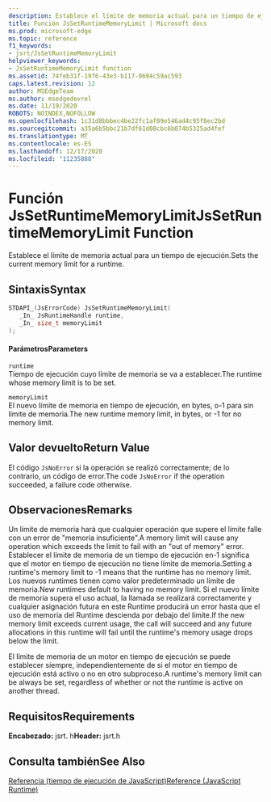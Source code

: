 ```yaml
---
description: Establece el límite de memoria actual para un tiempo de ejecución.
title: Función JsSetRuntimeMemoryLimit | Microsoft docs
ms.prod: microsoft-edge
ms.topic: reference
f1_keywords:
- jsrt/JsSetRuntimeMemoryLimit
helpviewer_keywords:
- JsSetRuntimeMemoryLimit function
ms.assetid: 74feb31f-19f6-43e3-b117-0694c59ac593
caps.latest.revision: 12
author: MSEdgeTeam
ms.author: msedgedevrel
ms.date: 11/19/2020
ROBOTS: NOINDEX,NOFOLLOW
ms.openlocfilehash: 1c31d8bbbec4be22fc1af09e546ad4c95f8ec2bd
ms.sourcegitcommit: a35a6b5bbc21b7df61d08cbc6b074b5325ad4fef
ms.translationtype: MT
ms.contentlocale: es-ES
ms.lasthandoff: 12/17/2020
ms.locfileid: "11235888"
---
```

# <span data-ttu-id="87ba0-103">Función JsSetRuntimeMemoryLimit</span><span class="sxs-lookup"><span data-stu-id="87ba0-103">JsSetRuntimeMemoryLimit Function</span></span>

<span data-ttu-id="87ba0-104">Establece el límite de memoria actual para un tiempo de ejecución.</span><span class="sxs-lookup"><span data-stu-id="87ba0-104">Sets the current memory limit for a runtime.</span></span>  
  
## <span data-ttu-id="87ba0-105">Sintaxis</span><span class="sxs-lookup"><span data-stu-id="87ba0-105">Syntax</span></span>  
  
```cpp  
STDAPI_(JsErrorCode) JsSetRuntimeMemoryLimit(  
   _In_ JsRuntimeHandle runtime,  
   _In_ size_t memoryLimit  
);  
```  
  
#### <span data-ttu-id="87ba0-106">Parámetros</span><span class="sxs-lookup"><span data-stu-id="87ba0-106">Parameters</span></span>  
 `runtime`  
 <span data-ttu-id="87ba0-107">Tiempo de ejecución cuyo límite de memoria se va a establecer.</span><span class="sxs-lookup"><span data-stu-id="87ba0-107">The runtime whose memory limit is to be set.</span></span>  
  
 `memoryLimit`  
 <span data-ttu-id="87ba0-108">El nuevo límite de memoria en tiempo de ejecución, en bytes, o-1 para sin límite de memoria.</span><span class="sxs-lookup"><span data-stu-id="87ba0-108">The new runtime memory limit, in bytes, or -1 for no memory limit.</span></span>  
  
## <span data-ttu-id="87ba0-109">Valor devuelto</span><span class="sxs-lookup"><span data-stu-id="87ba0-109">Return Value</span></span>  
 <span data-ttu-id="87ba0-110">El código `JsNoError` si la operación se realizó correctamente; de lo contrario, un código de error.</span><span class="sxs-lookup"><span data-stu-id="87ba0-110">The code `JsNoError` if the operation succeeded, a failure code otherwise.</span></span>  
  
## <span data-ttu-id="87ba0-111">Observaciones</span><span class="sxs-lookup"><span data-stu-id="87ba0-111">Remarks</span></span>  
 <span data-ttu-id="87ba0-112">Un límite de memoria hará que cualquier operación que supere el límite falle con un error de "memoria insuficiente".</span><span class="sxs-lookup"><span data-stu-id="87ba0-112">A memory limit will cause any operation which exceeds the limit to fail with an "out of memory" error.</span></span> <span data-ttu-id="87ba0-113">Establecer el límite de memoria de un tiempo de ejecución en-1 significa que el motor en tiempo de ejecución no tiene límite de memoria.</span><span class="sxs-lookup"><span data-stu-id="87ba0-113">Setting a runtime's memory limit to -1 means that the runtime has no memory limit.</span></span> <span data-ttu-id="87ba0-114">Los nuevos runtimes tienen como valor predeterminado un límite de memoria.</span><span class="sxs-lookup"><span data-stu-id="87ba0-114">New runtimes default to having no memory limit.</span></span> <span data-ttu-id="87ba0-115">Si el nuevo límite de memoria supera el uso actual, la llamada se realizará correctamente y cualquier asignación futura en este Runtime producirá un error hasta que el uso de memoria del Runtime descienda por debajo del límite.</span><span class="sxs-lookup"><span data-stu-id="87ba0-115">If the new memory limit exceeds current usage, the call will succeed and any future allocations in this runtime will fail until the runtime's memory usage drops below the limit.</span></span>  
  
 <span data-ttu-id="87ba0-116">El límite de memoria de un motor en tiempo de ejecución se puede establecer siempre, independientemente de si el motor en tiempo de ejecución está activo o no en otro subproceso.</span><span class="sxs-lookup"><span data-stu-id="87ba0-116">A runtime's memory limit can be always be set, regardless of whether or not the runtime is active on another thread.</span></span>  
  
## <span data-ttu-id="87ba0-117">Requisitos</span><span class="sxs-lookup"><span data-stu-id="87ba0-117">Requirements</span></span>  
 <span data-ttu-id="87ba0-118">**Encabezado:** jsrt. h</span><span class="sxs-lookup"><span data-stu-id="87ba0-118">**Header:** jsrt.h</span></span>  
  
## <span data-ttu-id="87ba0-119">Consulta también</span><span class="sxs-lookup"><span data-stu-id="87ba0-119">See Also</span></span>  
 [<span data-ttu-id="87ba0-120">Referencia (tiempo de ejecución de JavaScript)</span><span class="sxs-lookup"><span data-stu-id="87ba0-120">Reference (JavaScript Runtime)</span></span>](../chakra-hosting/reference-javascript-runtime.md)
